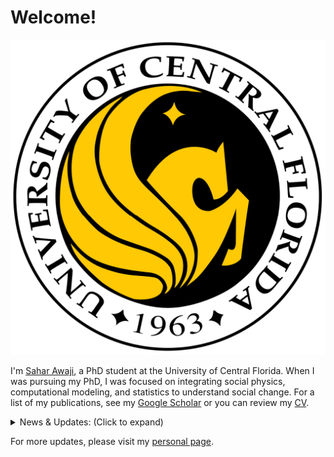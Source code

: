 # Welcome!

![UCF](https://github.com/SaharAwaji/personal-website/blob/main/logo%20of%20ucf.png)


I'm [Sahar Awaji](https://www.linkedin.com/in/sahar-awaji-a82537b1/), a PhD student at the University of Central Florida. When I was pursuing my PhD, I was focused on integrating social physics, computational modeling, and statistics to understand social change. For a list of my publications, see my [Google Scholar](https://scholar.google.com/) or you can review my [CV](path/to/your_cv.pdf).

<details>
<summary>News & Updates: (Click to expand)</summary>

- Successfully defended my dissertation.
- Published a new paper on entropy and social dynamics.
- Upcoming conference presentation on agent-based modeling.

</details>

For more updates, please visit my [personal page](https://yourpersonalwebsite.com).



